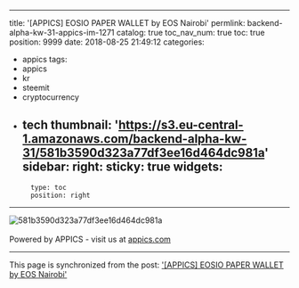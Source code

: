 
---
title: '[APPICS] EOSIO PAPER WALLET by EOS Nairobi'
permlink: backend-alpha-kw-31-appics-im-1271
catalog: true
toc_nav_num: true
toc: true
position: 9999
date: 2018-08-25 21:49:12
categories:
- appics
tags:
- appics
- kr
- steemit
- cryptocurrency
- tech
thumbnail: 'https://s3.eu-central-1.amazonaws.com/backend-alpha-kw-31/581b3590d323a77df3ee16d464dc981a'
sidebar:
    right:
        sticky: true
widgets:
    -
        type: toc
        position: right
---


![581b3590d323a77df3ee16d464dc981a](https://s3.eu-central-1.amazonaws.com/backend-alpha-kw-31/581b3590d323a77df3ee16d464dc981a)<br/><br/>Powered by APPICS - visit us at [appics.com](https://appics.com?ref=steemit.com/1271)

- - -

This page is synchronized from the post: ['[APPICS] EOSIO PAPER WALLET by EOS Nairobi'](https://steemit.com/@donekim/backend-alpha-kw-31-appics-im-1271)
